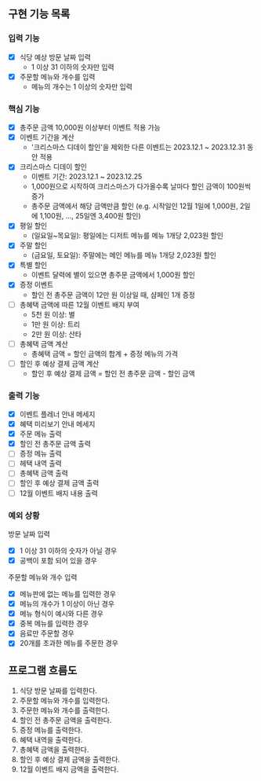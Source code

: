 ## 구현 기능 목록

### 입력 기능

- [x] 식당 예상 방문 날짜 입력
    - 1 이상 31 이하의 숫자만 입력
- [x] 주문할 메뉴와 개수를 입력
    - 메뉴의 개수는 1 이상의 숫자만 입력

### 핵심 기능

- [x] 총주문 금액 10,000원 이상부터 이벤트 적용 가능
- [x] 이벤트 기간을 계산
    - '크리스마스 디데이 할인'을 제외한 다른 이벤트는 2023.12.1 ~ 2023.12.31 동안 적용
- [x] 크리스마스 디데이 할인
    - 이벤트 기간: 2023.12.1 ~ 2023.12.25
    - 1,000원으로 시작하여 크리스마스가 다가올수록 날마다 할인 금액이 100원씩 증가
    - 총주문 금액에서 해당 금액만큼 할인
      (e.g. 시작일인 12월 1일에 1,000원, 2일에 1,100원, ..., 25일엔 3,400원 할인)
- [x] 평일 할인
    - (일요일~목요일): 평일에는 디저트 메뉴를 메뉴 1개당 2,023원 할인
- [x] 주말 할인
    - (금요일, 토요일): 주말에는 메인 메뉴를 메뉴 1개당 2,023원 할인
- [x] 특별 할인
    - 이벤트 달력에 별이 있으면 총주문 금액에서 1,000원 할인
- [x] 증정 이벤트
    - 할인 전 총주문 금액이 12만 원 이상일 때, 샴페인 1개 증정
- [ ] 총혜택 금액에 따른 12월 이벤트 배지 부여
    - 5천 원 이상: 별
    - 1만 원 이상: 트리
    - 2만 원 이상: 산타
- [ ] 총혜택 금액 계산
    - 총혜택 금액 = 할인 금액의 합계 + 증정 메뉴의 가격
- [ ] 할인 후 예상 결제 금액 계산
    - 할인 후 예상 결제 금액 = 할인 전 총주문 금액 - 할인 금액

### 출력 기능

- [x] 이벤트 플레너 안내 메세지
- [x] 혜택 미리보기 안내 메세지
- [x] 주문 메뉴 출력
- [x] 할인 전 총주문 금액 출력
- [ ] 증정 메뉴 출력
- [ ] 헤택 내역 출력
- [ ] 총혜택 금액 출력
- [ ] 할인 후 예상 결제 금액 출력
- [ ] 12월 이벤트 배지 내용 출력

### 예외 상황

방문 날짜 입력

- [x] 1 이상 31 이하의 숫자가 아닐 경우
- [x] 공백이 포함 되어 있을 경우

주문할 메뉴와 개수 입력

- [x] 메뉴판에 없는 메뉴를 입력한 경우
- [x] 메뉴의 개수가 1 이상이 아닌 경우
- [x] 메뉴 형식이 예시와 다른 경우
- [x] 중복 메뉴를 입력한 경우
- [x] 음료만 주문할 경우
- [x] 20개를 초과한 메뉴를 주문한 경우

## 프로그램 흐름도

1. 식당 방문 날짜를 입력한다.
2. 주문할 메뉴와 개수를 입력한다.
3. 주문한 메뉴와 개수를 출력한다.
4. 할인 전 총주문 금액을 출력한다.
5. 증정 메뉴를 출력한다.
6. 혜택 내역을 출력한다.
7. 총혜택 금액을 출력한다.
8. 할인 후 예상 결제 금액을 출력한다.
9. 12월 이벤트 배지 금액을 출력한다.

